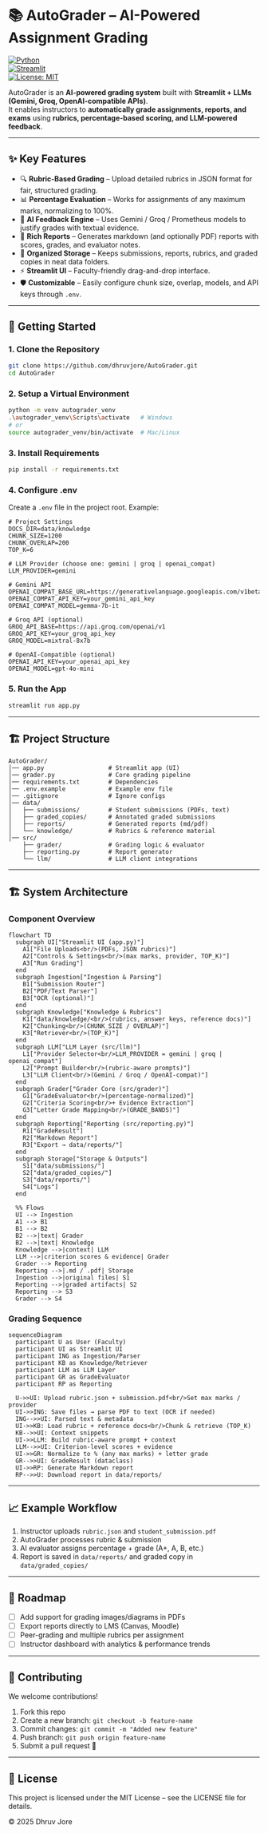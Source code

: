 # 📚 AutoGrader – AI-Powered Assignment Grading

[![Python](https://img.shields.io/badge/python-3.9%2B-blue.svg)](https://www.python.org/)  
[![Streamlit](https://img.shields.io/badge/Streamlit-App-red.svg)](https://streamlit.io/)  
[![License: MIT](https://img.shields.io/badge/License-MIT-green.svg)](LICENSE)  

AutoGrader is an **AI-powered grading system** built with **Streamlit + LLMs (Gemini, Groq, OpenAI-compatible APIs)**.  
It enables instructors to **automatically grade assignments, reports, and exams** using **rubrics, percentage-based scoring, and LLM-powered feedback**.  

---

## ✨ Key Features

- 🔍 **Rubric-Based Grading** – Upload detailed rubrics in JSON format for fair, structured grading.  
- 📊 **Percentage Evaluation** – Works for assignments of any maximum marks, normalizing to 100%.  
- 🧠 **AI Feedback Engine** – Uses Gemini / Groq / Prometheus models to justify grades with textual evidence.  
- 📑 **Rich Reports** – Generates markdown (and optionally PDF) reports with scores, grades, and evaluator notes.  
- 📂 **Organized Storage** – Keeps submissions, reports, rubrics, and graded copies in neat data folders.  
- ⚡ **Streamlit UI** – Faculty-friendly drag-and-drop interface.  
- 🛡️ **Customizable** – Easily configure chunk size, overlap, models, and API keys through `.env`.  

---

## 🚀 Getting Started

### 1. Clone the Repository
```bash
git clone https://github.com/dhruvjore/AutoGrader.git
cd AutoGrader
```

### 2. Setup a Virtual Environment
```bash
python -m venv autograder_venv
.\autograder_venv\Scripts\activate   # Windows
# or
source autograder_venv/bin/activate  # Mac/Linux
```

### 3. Install Requirements
```bash
pip install -r requirements.txt
```

### 4. Configure .env
Create a `.env` file in the project root. Example:

```env
# Project Settings
DOCS_DIR=data/knowledge
CHUNK_SIZE=1200
CHUNK_OVERLAP=200
TOP_K=6

# LLM Provider (choose one: gemini | groq | openai_compat)
LLM_PROVIDER=gemini

# Gemini API
OPENAI_COMPAT_BASE_URL=https://generativelanguage.googleapis.com/v1beta/openai
OPENAI_COMPAT_API_KEY=your_gemini_api_key
OPENAI_COMPAT_MODEL=gemma-7b-it

# Groq API (optional)
GROQ_API_BASE=https://api.groq.com/openai/v1
GROQ_API_KEY=your_groq_api_key
GROQ_MODEL=mixtral-8x7b

# OpenAI-Compatible (optional)
OPENAI_API_KEY=your_openai_api_key
OPENAI_MODEL=gpt-4o-mini
```

### 5. Run the App
```bash
streamlit run app.py
```

---

## 🏗️ Project Structure

```
AutoGrader/
│── app.py                  # Streamlit app (UI)
│── grader.py               # Core grading pipeline
│── requirements.txt        # Dependencies
│── .env.example            # Example env file
│── .gitignore              # Ignore configs
│── data/
│   ├── submissions/        # Student submissions (PDFs, text)
│   ├── graded_copies/      # Annotated graded submissions
│   ├── reports/            # Generated reports (md/pdf)
│   └── knowledge/          # Rubrics & reference material
│── src/
    ├── grader/             # Grading logic & evaluator
    ├── reporting.py        # Report generator
    └── llm/                # LLM client integrations
```

---

## 🏗️ System Architecture

### Component Overview

```mermaid
flowchart TD
  subgraph UI["Streamlit UI (app.py)"]
    A1["File Uploads<br/>(PDFs, JSON rubrics)"]
    A2["Controls & Settings<br/>(max marks, provider, TOP_K)"]
    A3["Run Grading"]
  end
  subgraph Ingestion["Ingestion & Parsing"]
    B1["Submission Router"]
    B2["PDF/Text Parser"]
    B3["OCR (optional)"]
  end
  subgraph Knowledge["Knowledge & Rubrics"]
    K1["data/knowledge/<br/>(rubrics, answer keys, reference docs)"]
    K2["Chunking<br/>(CHUNK_SIZE / OVERLAP)"]
    K3["Retriever<br/>(TOP_K)"]
  end
  subgraph LLM["LLM Layer (src/llm)"]
    L1["Provider Selector<br/>LLM_PROVIDER = gemini | groq | openai_compat"]
    L2["Prompt Builder<br/>(rubric-aware prompts)"]
    L3["LLM Client<br/>(Gemini / Groq / OpenAI-compat)"]
  end
  subgraph Grader["Grader Core (src/grader)"]
    G1["GradeEvaluator<br/>(percentage-normalized)"]
    G2["Criteria Scoring<br/>+ Evidence Extraction"]
    G3["Letter Grade Mapping<br/>(GRADE_BANDS)"]
  end
  subgraph Reporting["Reporting (src/reporting.py)"]
    R1["GradeResult"]
    R2["Markdown Report"]
    R3["Export → data/reports/"]
  end
  subgraph Storage["Storage & Outputs"]
    S1["data/submissions/"]
    S2["data/graded_copies/"]
    S3["data/reports/"]
    S4["Logs"]
  end
  
  %% Flows
  UI --> Ingestion
  A1 --> B1
  B1 --> B2
  B2 -->|text| Grader
  B2 -->|text| Knowledge
  Knowledge -->|context| LLM
  LLM -->|criterion scores & evidence| Grader
  Grader --> Reporting
  Reporting -->|.md / .pdf| Storage
  Ingestion -->|original files| S1
  Reporting -->|graded artifacts| S2
  Reporting --> S3
  Grader --> S4
```

### Grading Sequence

```mermaid
sequenceDiagram
  participant U as User (Faculty)
  participant UI as Streamlit UI
  participant ING as Ingestion/Parser
  participant KB as Knowledge/Retriever
  participant LLM as LLM Layer
  participant GR as GradeEvaluator
  participant RP as Reporting
  
  U->>UI: Upload rubric.json + submission.pdf<br/>Set max marks / provider
  UI->>ING: Save files → parse PDF to text (OCR if needed)
  ING-->>UI: Parsed text & metadata
  UI->>KB: Load rubric + reference docs<br/>Chunk & retrieve (TOP_K)
  KB-->>UI: Context snippets
  UI->>LLM: Build rubric-aware prompt + context
  LLM-->>UI: Criterion-level scores + evidence
  UI->>GR: Normalize to % (any max marks) + letter grade
  GR-->>UI: GradeResult (dataclass)
  UI->>RP: Generate Markdown report
  RP-->>U: Download report in data/reports/
```

---

## 📈 Example Workflow

1. Instructor uploads `rubric.json` and `student_submission.pdf`
2. AutoGrader processes rubric & submission
3. AI evaluator assigns percentage + grade (A+, A, B, etc.)
4. Report is saved in `data/reports/` and graded copy in `data/graded_copies/`

---

## 🔮 Roadmap

- [ ] Add support for grading images/diagrams in PDFs
- [ ] Export reports directly to LMS (Canvas, Moodle)
- [ ] Peer-grading and multiple rubrics per assignment
- [ ] Instructor dashboard with analytics & performance trends

---

## 🤝 Contributing

We welcome contributions!

1. Fork this repo
2. Create a new branch: `git checkout -b feature-name`
3. Commit changes: `git commit -m "Added new feature"`
4. Push branch: `git push origin feature-name`
5. Submit a pull request 🚀

---

## 📜 License

This project is licensed under the MIT License – see the LICENSE file for details.

© 2025 Dhruv Jore

